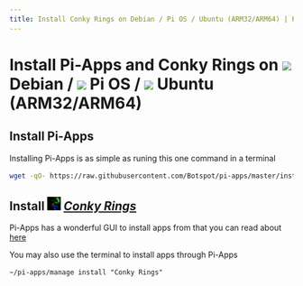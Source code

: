```yaml
---
title: Install Conky Rings on Debian / Pi OS / Ubuntu (ARM32/ARM64) | Pi-Apps
---
```

# Install Pi-Apps and Conky Rings on <img src=https://www.vectorlogo.zone/logos/debian/debian-icon.svg height=20 /> Debian / <img src=https://www.vectorlogo.zone/logos/raspberrypi/raspberrypi-icon.svg height=20 /> Pi OS / <img src=https://www.vectorlogo.zone/logos/ubuntu/ubuntu-icon.svg height=20 /> Ubuntu (ARM32/ARM64)
## Install Pi-Apps

Installing Pi-Apps is as simple as runing this one command in a terminal
```bash
wget -qO- https://raw.githubusercontent.com/Botspot/pi-apps/master/install | bash
```
## Install <img src="/img/app-icons/Conky Rings/icon-64.png" height=24> ***[Conky Rings](https://github.com/Botspot/pi-apps/tree/master/apps/Conky%20Rings)***
Pi-Apps has a wonderful GUI to install apps from that you can read about [here](/wiki/getting-started/running-pi-apps/)
        
You may also use the terminal to install apps through Pi-Apps
```
~/pi-apps/manage install "Conky Rings"
```
